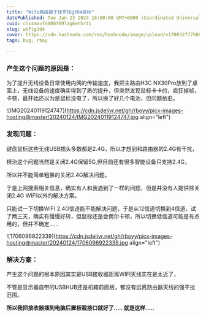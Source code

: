 ```yaml
---
title: "Wifi路由器干扰罗技g304鼠标"
datePublished: Tue Jan 23 2024 16:00:00 GMT+0000 (Coordinated Universal Time)
cuid: clssmavfd000f09lag6ehhrti
slug: wifig304
cover: https://cdn.hashnode.com/res/hashnode/image/upload/v1708327775066/c84429bc-bbda-4869-850e-9c70fc475e19.jpeg
tags: bug, rboy

---
```


### **产生这个问题的原因是：**

为了提升无线设备日常使用内网的传输速度，我把主路由H3C NX30Pro放到了桌面上，无线设备的速度确实得到了质的提升，但突然发现鼠标卡卡的，疯狂掉帧，卡顿，最开始还以为是鼠标没电了，所以换了好几个电池，但问题依旧。

![IMG20240119124747](https://cdn.jsdelivr.net/gh/rboyy/picx-images-hosting@master/20240124/IMG20240119124747.jpg align="left")

### **发现问题：**

键盘鼠标这些无线USB插头多数都是2.4G，所以才想到和路由器的2.4G有干扰，

根治这个问题当然是关闭2.4G保留5G,但目前还有很多智能设备只支持2.4G，

所以并不能简单粗暴的关闭2.4G解决问题。

于是上网搜索相关信息，确实有人和我遇到了一样的问题，但是并没有人提供除关闭2.4G WIFI以外的解决方案。

只能试一下切换WIFI 2.4G信道能不能解决问题，于是从12信道切换到4信道，试了两三天，确实有慢慢好转，但鼠标还是会偶尔卡顿，所以切换低信道可能是有点用的，但并不确定......

![1706096922339](https://cdn.jsdelivr.net/gh/rboyy/picx-images-hosting@master/20240124/1706096922339.jpg align="left")

### **解决方案：**

产生这个问题的根本原因其实是USB接收器距离WIFI天线实在是太近了，

不管是显示器自带的USBHUB还是机箱前面板，都没有远离路由器天线的强干扰范围。

**所以我把接收器插到电脑后置板载接口就好了..... 就是这样.....**